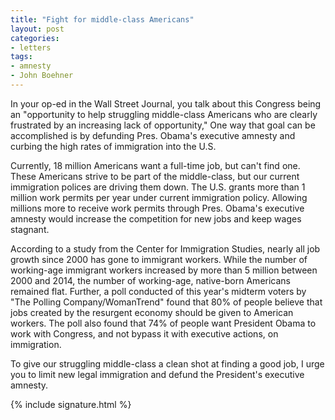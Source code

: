 ```yaml
---
title: "Fight for middle-class Americans"
layout: post
categories:
- letters
tags:
- amnesty
- John Boehner
---
```


In your op-ed in the Wall Street Journal, you talk about this Congress being an "opportunity to help struggling middle-class Americans who are clearly frustrated by an increasing lack of opportunity," One way that goal can be accomplished is by defunding Pres. Obama's executive amnesty and curbing the high rates of immigration into the U.S.

Currently, 18 million Americans want a full-time job, but can't find one. These Americans strive to be part of the middle-class, but our current immigration polices are driving them down. The U.S. grants more than 1 million work permits per year under current immigration policy. Allowing millions more to receive work permits through Pres. Obama's executive amnesty would increase the competition for new jobs and keep wages stagnant.

According to a study from the Center for Immigration Studies, nearly all job growth since 2000 has gone to immigrant workers. While the number of working-age immigrant workers increased by more than 5 million between 2000 and 2014, the number of working-age, native-born Americans remained flat. Further, a poll conducted of this year's midterm voters by "The Polling Company/WomanTrend" found that 80% of people believe that jobs created by the resurgent economy should be given to American workers. The poll also found that 74% of people want President Obama to work with Congress, and not bypass it with executive actions, on immigration.

To give our struggling middle-class a clean shot at finding a good job, I urge you to limit new legal immigration and defund the President's executive amnesty.

{% include signature.html %}
